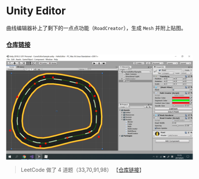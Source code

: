 # Unity Editor

曲线编辑器补上了剩下的一点点功能（`RoadCreator`），生成 `Mesh` 并附上贴图。

### [仓库链接](https://github.com/nusohi/HelloEditor#10-用-mesh-实现-roadcreator)

![Curve Editor](https://github.com/nusohi/HelloEditor/blob/master/README/Road.png?raw=true)

> LeetCode 做了 4 道题（33,70,91,98） 【[仓库链接](https://github.com/nusohi/LeetCode)】

